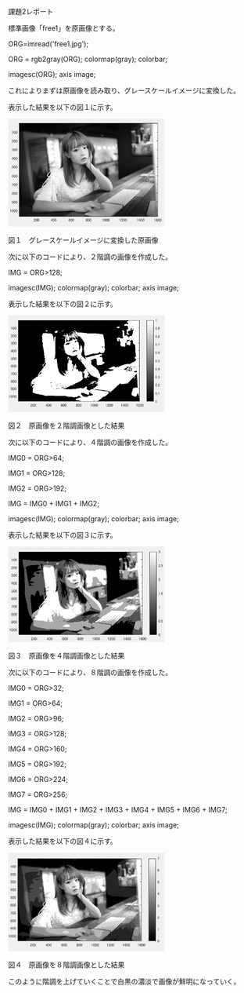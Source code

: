 課題2レポート

標準画像「free1」を原画像とする。

ORG=imread('free1.jpg'); 

ORG = rgb2gray(ORG); colormap(gray); colorbar; 

imagesc(ORG); axis image; 

これによりまずは原画像を読み取り、グレースケールイメージに変換した。 

表示した結果を以下の図１に示す。

<img src="https://github.com/ShuheiSato6/lecture_image_processing/blob/master/kadai_img/kadai2-1.PNG" width="320px"> 

図１　グレースケールイメージに変換した原画像

次に以下のコードにより、２階調の画像を作成した。 


IMG = ORG>128; 

imagesc(IMG); colormap(gray); colorbar;  axis image; 

表示した結果を以下の図２に示す。 

<img src="https://github.com/ShuheiSato6/lecture_image_processing/blob/master/kadai_img/kadai2-2.PNG" width="320px"> 

図２　原画像を２階調画像とした結果

次に以下のコードにより、４階調の画像を作成した。 

IMG0 = ORG>64; 

IMG1 = ORG>128; 

IMG2 = ORG>192; 

IMG = IMG0 + IMG1 + IMG2; 

imagesc(IMG); colormap(gray); colorbar;  axis image; 

表示した結果を以下の図３に示す。 

<img src="https://github.com/ShuheiSato6/lecture_image_processing/blob/master/kadai_img/kadai2-3.PNG" width="320px"> 

図３　原画像を４階調画像とした結果 

次に以下のコードにより、８階調の画像を作成した。 

IMG0 = ORG>32; 

IMG1 = ORG>64; 

IMG2 = ORG>96; 

IMG3 = ORG>128; 

IMG4 = ORG>160; 

IMG5 = ORG>192; 

IMG6 = ORG>224; 

IMG7 = ORG>256; 

IMG = IMG0 + IMG1 + IMG2 + IMG3 + IMG4 + IMG5 + IMG6 + IMG7; 

imagesc(IMG); colormap(gray); colorbar;  axis image; 

表示した結果を以下の図４に示す。 

<img src="https://github.com/ShuheiSato6/lecture_image_processing/blob/master/kadai_img/kadai2-4.PNG" width="320px"> 

図４　原画像を８階調画像とした結果

このように階調を上げていくことで白黒の濃淡で画像が鮮明になっていく。

